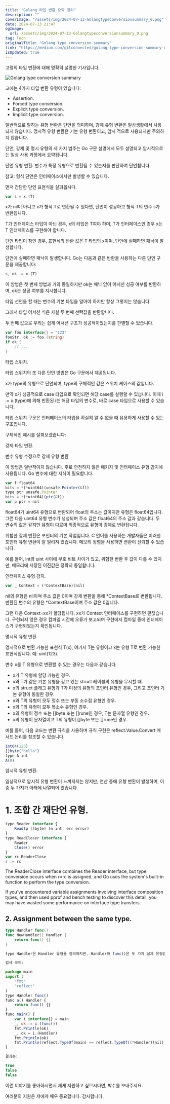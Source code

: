 ```yaml
---
title: "Golang 타입 변환 요약 정리"
description: ""
coverImage: "/assets/img/2024-07-13-Golangtypeconversionsummary_0.png"
date: 2024-07-13 21:47
ogImage: 
  url: /assets/img/2024-07-13-Golangtypeconversionsummary_0.png
tag: Tech
originalTitle: "Golang type conversion summary"
link: "https://medium.com/gitconnected/golang-type-conversion-summary-dc9e36842d25"
isUpdated: true
---
```





고랭의 타입 변환에 대해 명확히 설명한 기사입니다.

![Golang type conversion summary](/assets/img/2024-07-13-Golangtypeconversionsummary_0.png)

고에는 4가지 타입 변환 유형이 있습니다:

- Assertion.
- Forced type conversion.
- Explicit type conversion.
- Implicit type conversion.

<div class="content-ad"></div>

일반적으로 말하는 유형 변환은 단언을 의미하며, 강제 유형 변환은 일상생활에서 사용되지 않습니다. 명시적 유형 변환은 기본 유형 변환이고, 암시 적으로 사용되지만 주의하지 않습니다.

단언, 강제 및 명시 유형의 세 가지 범주는 Go 구문 설명에서 모두 설명되고 암시적으로는 일상 사용 과정에서 요약됩니다.

단언 유형 변환: 변수가 특정 유형으로 변환될 수 있는지를 판단하여 단언합니다.

<div class="content-ad"></div>

참고: 형식 단언은 인터페이스에서만 발생할 수 있습니다.

먼저 간단한 단언 표현식을 살펴봅시다.

```js
var s = x.(T)
```

x가 nil이 아니고 x가 형식 T로 변환될 수 있다면, 단언이 성공하고 형식 T의 변수 s가 반환됩니다.

<div class="content-ad"></div>

T가 인터페이스 타입이 아닌 경우, x의 타입은 T여야 하며, T가 인터페이스인 경우 x는 T 인터페이스를 구현해야 합니다.

단언 타입이 참인 경우, 표현식의 반환 값은 T 타입의 x이며, 단언에 실패하면 패닉이 발생합니다.

단언에 실패하면 패닉이 발생합니다. Go는 다음과 같은 반환을 사용하는 다른 단언 구문을 제공합니다:

```js
s, ok := x.(T)
```

<div class="content-ad"></div>

이 방법은 첫 번째 방법과 거의 동일하지만 ok는 패닉 없이 어서션 성공 여부를 반환하며, ok는 성공 여부를 지시합니다.

타입 선언을 할 때는 변수의 기본 타입을 알아야 하지만 항상 그렇지는 않습니다.

그래서 타입 어서션 식은 사실 두 번째 선택값을 반환합니다.

두 번째 값으로 우리는 쉽게 어서션 구조가 성공적이었는지를 판별할 수 있습니다.

<div class="content-ad"></div>

```go
var foo interface{} = "123" 
fooStr, ok := foo.(string)
if ok {
    // ...
}
```

타입 스위치.

타입 스위치의 또 다른 단언 방법은 Go 구문에서 제공됩니다.

x가 type의 유형으로 단언되며, type의 구체적인 값은 스위치 케이스의 값입니다.

<div class="content-ad"></div>

만약 x가 성공적으로 case 타입으로 확인되면 해당 case를 실행할 수 있습니다. 이때 i := x.(type)에 의해 반환된 i는 해당 타입의 변수로, 바로 case 타입으로 사용할 수 있습니다.

타입 스위치 구문은 인터페이스의 타입을 확실히 알 수 없을 때 유용하게 사용할 수 있는 구조입니다.

구체적인 예시를 살펴보겠습니다:

강제 타입 변환.

<div class="content-ad"></div>

변수 유형 수정으로 강제 유형 변환

이 방법은 일반적이지 않습니다. 주로 안전하지 않은 패키지 및 인터페이스 유형 감지에 사용됩니다. Go 변수에 대한 지식이 필요합니다.

```js
var f float64
bits = *(*uint64)(unsafe.Pointer(&f))
type ptr unsafe.Pointer
bits = *(*uint64)(ptr(&f))
var p ptr = nil
```

float64가 uint64 유형으로 변환되어 float의 주소는 값이지만 유형은 float64입니다. 그런 다음 uint64 유형 변수가 생성되며 주소 값은 float64의 주소 값과 같습니다. 두 변수의 값은 같지만 유형이 다르며 최종적으로 유형이 강제로 변환됩니다.

<div class="content-ad"></div>

위험한 강제 변환은 포인터의 기본 작업입니다. C 언어를 사용하는 개발자들은 이러한 포인터 유형 변환이 잘 알려져 있습니다. 메모리 정렬을 사용하면 변환이 신뢰할 수 있습니다.

예를 들어, int와 uint 사이에 부호 비트 차이가 있고, 위험한 변환 후 값이 다를 수 있지만, 메모리에 저장된 이진값은 정확히 동일합니다.

인터페이스 유형 감지.

```js
var _ Context = (*ContextBase)(nil)
```

<div class="content-ad"></div>

nil의 유형은 nil이며 주소 값은 0이며 강제 변환을 통해 *ContextBase로 변환됩니다. 반환된 변수의 유형은 *ContextBase이며 주소 값은 0입니다.

그런 다음 Context=xx가 할당됩니다. xx가 Context 인터페이스를 구현하면 괜찮습니다. 구현되지 않은 경우 컴파일 시간에 오류가 보고되며 구현에서 컴파일 중에 인터페이스가 구현되었는지 확인됩니다.

명시적 유형 변환.

명시적으로 변환 가능한 표현식 T(x), 여기서 T는 유형이고 x는 유형 T로 변환 가능한 표현식입니다. 예: uint(123).

<div class="content-ad"></div>

변수 x를 T 유형으로 변환할 수 있는 경우는 다음과 같습니다:

- x가 T 유형에 할당 가능한 경우.
- x와 T가 같은 기본 유형을 갖고 있는 struct 레이블의 유형을 무시할 때.
- x의 struct 플래그 유형과 T가 미정의 유형의 포인터 유형인 경우, 그리고 포인터 기본 유형이 동일한 경우.
- x와 T의 유형이 모두 정수 또는 부동 소수점 유형인 경우.
- x와 T의 유형이 모두 복소수 유형인 경우.
- x의 유형이 정수 또는 []byte 또는 []rune인 경우, T는 문자열 유형인 경우.
- x의 유형이 문자열이고 T의 유형이 []byte 또는 []rune인 경우.

예를 들어, 다음 코드는 변환 규칙을 사용하며 규칙 구현은 reflect.Value.Convert 메서드 논리를 참조할 수 있습니다.

```js
int64(123)
[]byte("hello")
type A int
A(0)
```

<div class="content-ad"></div>

암시적 유형 변환.

일상적으로 암시적 유형 변환이 느껴지지는 않지만, 연산 중에 유형 변환이 발생하며, 이 중 두 가지가 아래에 나열되어 있습니다.

# 1. 조합 간 재단언 유형.

```js
type Reader interface {
    Read(p []byte) (n int, err error)
}
type ReadCloser interface {
    Reader
    Close() error
}
var rc ReaderClose
r := rc
```

<div class="content-ad"></div>

The ReaderClose interface combines the Reader interface, but type conversion occurs when r=rc is assigned, and Go uses the system's built-in function to perform the type conversion.

If you've encountered variable assignments involving interface composition types, and then used pprof and bench testing to discover this detail, you may have wasted some performance on interface type transfers.

## 2. Assignment between the same type.

```go
type Handler func()
func NewHandler() Handler {
    return func() {}
}
```

<div class="content-ad"></div>

```js
type Handler은 Handler 유형을 정의하지만, Handler와 func()은 두 가지 실제 유형입니다. 이들 유형은 동일하지 않으며, 반사와 단언을 사용하여 두 유형이 다르게 될 것입니다.

검사 코드:

package main
import (
    "fmt"
    "reflect"
)
type Handler func()
func a() Handler {
    return func() {}
}
func main() {
    var i interface{} = main
    _, ok := i.(func())
    fmt.Println(ok)
    _, ok = i.(Handler)
    fmt.Println(ok)
    fmt.Println(reflect.TypeOf(main) == reflect.TypeOf((*Handler)(nil)).Elem())
}

결과는:
```

<div class="content-ad"></div>

```js
true
false
false
```

이런 이야기를 좋아하시면서 제게 지원하고 싶으시다면, 박수를 보내주세요.

여러분의 지원은 저에게 매우 중요합니다. 감사합니다.